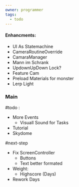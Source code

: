 ```yaml
---
owner: programmer
tags:
  - todo
---
```

#### Enhancments:
- UI As Statemachine
- CameraRoutineOverride
- CamaraManager
- Mann im Schrank
- UpdownUpDown Lock?
- Feature Cam
- Preload Materials for monster
- Lerp Light
### Main

#todo :
- More Events
	- Visuall Sound for Tasks
- Tutorial
 - Skydome

#next-step
- Fix ScreenController
	- Buttons
	- Text better formated
- Weight:
	- Highscore (Days)
- Rework Days

